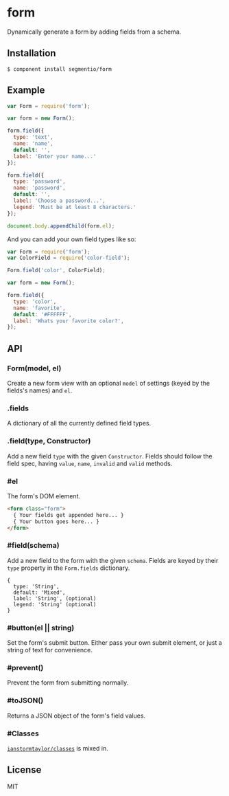 # form

  Dynamically generate a form by adding fields from a schema.

## Installation

    $ component install segmentio/form

## Example
    
```js
var Form = require('form');

var form = new Form();

form.field({
  type: 'text',
  name: 'name',
  default: '',
  label: 'Enter your name...'
});

form.field({
  type: 'password',
  name: 'password',
  default: '',
  label: 'Choose a password...',
  legend: 'Must be at least 8 characters.'
});

document.body.appendChild(form.el);
```

And you can add your own field types like so:

```js
var Form = require('form');
var ColorField = require('color-field');

Form.field('color', ColorField);

var form = new Form();

form.field({
  type: 'color',
  name: 'favorite',
  default: '#FFFFFF',
  label: 'Whats your favorite color?',
});
```

## API

### Form(model, el)
  Create a new form view with an optional `model` of settings (keyed by the fields's names) and `el`.

### .fields
  A dictionary of all the currently defined field types.

### .field(type, Constructor)
  Add a new field `type` with the given `Constructor`. Fields should follow the field spec, having `value`, `name`, `invalid` and `valid` methods.

### #el
  The form's DOM element.

```html
<form class="form">
  { Your fields get appended here... }
  { Your button goes here... }
</form>
```

### #field(schema)
  Add a new field to the form with the given `schema`. Fields are keyed by their `type` property in the `Form.fields` dictionary.

    {
      type: 'String',
      default: 'Mixed',
      label: 'String', (optional)
      legend: 'String' (optional)
    }

### #button(el || string)
  Set the form's submit button. Either pass your own submit element, or just a string of text for convenience.

### #prevent()
  Prevent the form from submitting normally.

### #toJSON()
  Returns a JSON object of the form's field values.

### #Classes
  [`ianstormtaylor/classes`](https://github.com/ianstormtaylor/classes) is mixed in.

## License

  MIT
